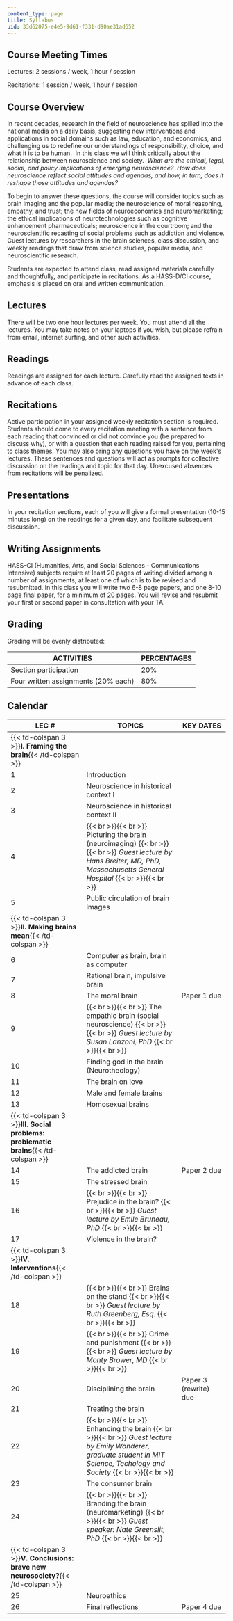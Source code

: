 ```yaml
---
content_type: page
title: Syllabus
uid: 33d62075-e4e5-9d61-f331-d90ae31ad652
---
```


Course Meeting Times
--------------------

Lectures: 2 sessions / week, 1 hour / session

Recitations: 1 session / week, 1 hour / session

Course Overview
---------------

In recent decades, research in the field of neuroscience has spilled into the national media on a daily basis, suggesting new interventions and applications in social domains such as law, education, and economics, and challenging us to redefine our understandings of responsibility, choice, and what it is to be human.  In this class we will think critically about the relationship between neuroscience and society.  _What are the ethical, legal, social, and policy implications of emerging neuroscience?  How does neuroscience reflect social attitudes and agendas, and how, in turn, does it reshape those attitudes and agendas?_

To begin to answer these questions, the course will consider topics such as brain imaging and the popular media; the neuroscience of moral reasoning, empathy, and trust; the new fields of neuroeconomics and neuromarketing; the ethical implications of neurotechnologies such as cognitive enhancement pharmaceuticals; neuroscience in the courtroom; and the neuroscientific recasting of social problems such as addiction and violence. Guest lectures by researchers in the brain sciences, class discussion, and weekly readings that draw from science studies, popular media, and neuroscientific research.

Students are expected to attend class, read assigned materials carefully and thoughtfully, and participate in recitations. As a HASS-D/CI course, emphasis is placed on oral and written communication.

Lectures
--------

There will be two one hour lectures per week. You must attend all the lectures. You may take notes on your laptops if you wish, but please refrain from email, internet surfing, and other such activities.

Readings
--------

Readings are assigned for each lecture. Carefully read the assigned texts in advance of each class.

Recitations
-----------

Active participation in your assigned weekly recitation section is required. Students should come to every recitation meeting with a sentence from each reading that convinced or did not convince you (be prepared to discuss why), or with a question that each reading raised for you, pertaining to class themes. You may also bring any questions you have on the week's lectures. These sentences and questions will act as prompts for collective discussion on the readings and topic for that day. Unexcused absences from recitations will be penalized.

Presentations
-------------

In your recitation sections, each of you will give a formal presentation (10-15 minutes long) on the readings for a given day, and facilitate subsequent discussion.

Writing Assignments
-------------------

HASS-CI (Humanities, Arts, and Social Sciences - Communications Intensive) subjects require at least 20 pages of writing divided among a number of assignments, at least one of which is to be revised and resubmitted. In this class you will write two 6-8 page papers, and one 8-10 page final paper, for a minimum of 20 pages. You will revise and resubmit your first or second paper in consultation with your TA.

Grading
-------

Grading will be evenly distributed:

| ACTIVITIES | PERCENTAGES |
| --- | --- |
| Section participation | 20% |
| Four written assignments (20% each) | 80% 

Calendar
--------

| LEC # | TOPICS | KEY DATES |
| --- | --- | --- |
| {{< td-colspan 3 >}}**I. Framing the brain**{{< /td-colspan >}} |||
| 1 | Introduction | &nbsp; |
| 2 | Neuroscience in historical context I | &nbsp; |
| 3 | Neuroscience in historical context II | &nbsp; |
| 4 |  {{< br >}}{{< br >}} Picturing the brain (neuroimaging) {{< br >}}{{< br >}} _Guest lecture by Hans Breiter, MD, PhD, Massachusetts General Hospital_ {{< br >}}{{< br >}}  | &nbsp; |
| 5 | Public circulation of brain images | &nbsp; |
| {{< td-colspan 3 >}}**II. Making brains mean**{{< /td-colspan >}} |||
| 6 | Computer as brain, brain as computer | &nbsp; |
| 7 | Rational brain, impulsive brain | &nbsp; |
| 8 | The moral brain | Paper 1 due |
| 9 |  {{< br >}}{{< br >}} The empathic brain (social neuroscience) {{< br >}}{{< br >}} _Guest lecture by Susan Lanzoni, PhD_ {{< br >}}{{< br >}}  | &nbsp; |
| 10 | Finding god in the brain (Neurotheology) | &nbsp; |
| 11 | The brain on love | &nbsp; |
| 12 | Male and female brains | &nbsp; |
| 13 | Homosexual brains | &nbsp; |
| {{< td-colspan 3 >}}**III. Social problems: problematic brains**{{< /td-colspan >}} |||
| 14 | The addicted brain | Paper 2 due |
| 15 | The stressed brain | &nbsp; |
| 16 |  {{< br >}}{{< br >}} Prejudice in the brain? {{< br >}}{{< br >}} _Guest lecture by Emile Bruneau, PhD_ {{< br >}}{{< br >}}  | &nbsp; |
| 17 | Violence in the brain? | &nbsp; |
| {{< td-colspan 3 >}}**IV. Interventions**{{< /td-colspan >}} |||
| 18 |  {{< br >}}{{< br >}} Brains on the stand {{< br >}}{{< br >}} _Guest lecture by Ruth Greenberg, Esq._ {{< br >}}{{< br >}}  | &nbsp; |
| 19 |  {{< br >}}{{< br >}} Crime and punishment {{< br >}}{{< br >}} _Guest lecture by Monty Brower, MD_ {{< br >}}{{< br >}}  | &nbsp; |
| 20 | Disciplining the brain | Paper 3 (rewrite) due |
| 21 | Treating the brain | &nbsp; |
| 22 |  {{< br >}}{{< br >}} Enhancing the brain {{< br >}}{{< br >}} _Guest lecture by Emily Wanderer, graduate student in MIT Science, Techology and Society_ {{< br >}}{{< br >}}  | &nbsp; |
| 23 | The consumer brain | &nbsp; |
| 24 |  {{< br >}}{{< br >}} Branding the brain (neuromarketing) {{< br >}}{{< br >}} _Guest speaker: Nate Greenslit, PhD_ {{< br >}}{{< br >}}  | &nbsp; |
| {{< td-colspan 3 >}}**V. Conclusions: brave new neurosociety?**{{< /td-colspan >}} |||
| 25 | Neuroethics | &nbsp; |
| 26 | Final reflections | Paper 4 due